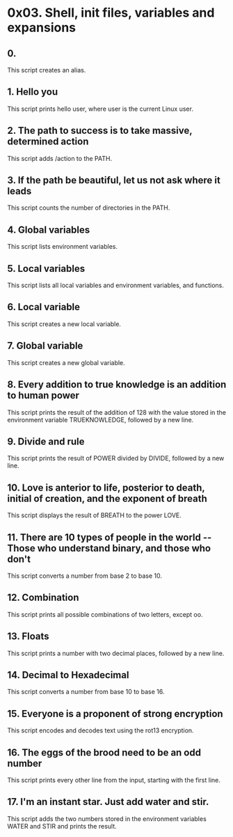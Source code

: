# 0x03. Shell, init files, variables and expansions
## 0. <o>
This script creates an alias.
## 1. Hello you
This script prints hello user, where user is the current Linux user.
## 2. The path to success is to take massive, determined action
This script adds /action to the PATH. 
## 3. If the path be beautiful, let us not ask where it leads
This script counts the number of directories in the PATH.
## 4. Global variables
This script lists environment variables.
## 5. Local variables
This script lists all local variables and environment variables, and functions.
## 6. Local variable
This script creates a new local variable.
## 7. Global variable
This script  creates a new global variable.
## 8. Every addition to true knowledge is an addition to human power
This script prints the result of the addition of 128 with the value stored in the environment variable TRUEKNOWLEDGE, followed by a new line.
## 9. Divide and rule
This script prints the result of POWER divided by DIVIDE, followed by a new line.
## 10. Love is anterior to life, posterior to death, initial of creation, and the exponent of breath
This script displays the result of BREATH to the power LOVE.
## 11. There are 10 types of people in the world -- Those who understand binary, and those who don't
This script converts a number from base 2 to base 10.
## 12. Combination
This script prints all possible combinations of two letters, except oo.
## 13. Floats
This script prints a number with two decimal places, followed by a new line.
## 14. Decimal to Hexadecimal
This script converts a number from base 10 to base 16.
## 15. Everyone is a proponent of strong encryption
This script encodes and decodes text using the rot13 encryption.
## 16. The eggs of the brood need to be an odd number
This script prints every other line from the input, starting with the first line.
## 17. I'm an instant star. Just add water and stir.
This script adds the two numbers stored in the environment variables WATER and STIR and prints the result.
